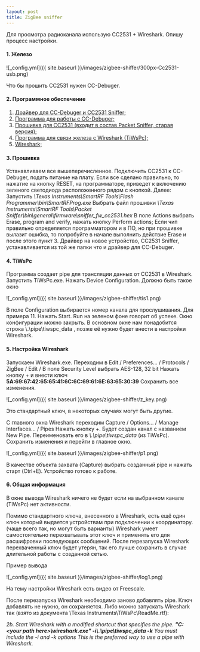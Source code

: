 ```yaml
---
layout: post
title: ZigBee sniffer
---
```


Для просмотра радиоканала использую CC2531 + Wireshark. Опишу процесс настройки.

#### 1. Железо
![_config.yml]({{ site.baseurl }}/images/zigbee-shiffer/300px-Cc2531-usb.png)

Что бы прошить CC2531 нужен CC-Debuger. 

#### 2. Программное обеспечение
1. [Драйвер для CC-Debuger и СС2531 Sniffer;](http://www.ti.com/lit/zip/swrc212)
2. [Программа для работы с CC-Debuger;](http://www.ti.com/tool/flash-programmer)
3. [Прошивка для CC2531 (входит в состав Packet Sniffer, старая версия);](http://www.ti.com/tool/packet-sniffer)
4. [Программа для связи железа с Wireshark (TiWsPc);](http://www.ti.com/tool/timac)
5. [Wireshark;](https://www.wireshark.org/)

#### 3. Прошивка
Устанавливаем все вышеперечисленное. 
Подключить CC2531 к CC-Debuger, подать питание на плату. Если все сделано правильно, 
то нажатие на кнопку RESET, на программаторе, приведет к включению зеленого светодиода расположенного рядом с кнопкой. 
Далее:
Запустить *\Texas Instruments\SmartRF Tools\Flash Programmer\bin\SmartRFProg.exe*
Выбрать файл прошивки *\Texas Instruments\SmartRF Tools\Packet Sniffer\bin\general\firmware\sniffer_fw_cc2531.hex*
В поле Actions выбрать Erase, program and verify, нажать кнопку Perform actions;
Если чип правильно определяется программатором и в ПО, но при прошивке вылазит ошибка, то попробуйте в начале выполнить действие Erase и после этого пункт 3. 
Драйвер на новое устройство, CC2531 Sniffer, устанавливается из той же папки что и драйвер для CC-Debuger.

#### 4. TiWsPc
Программа создает pipe для трансляции данных от CC2531 в Wireshark.
Запустить TiWsPc.exe. Нажать Device Configuration. Должно быть такое окно

![_config.yml]({{ site.baseurl }}/images/zigbee-shiffer/tis1.png)

В поле Configuration выбирается номер канала для прослушивания. Для примера 11.
Нажать Start. Run на зеленом фоне говорит об успехе. Окно конфигурации можно закрыть. В основном окне нам понадобится строка \\.\pipe\tiwspc_data , позже её нужно будет внести в настройки Wireshark.

#### 5. Настройка Wireshark

Запускаем Wireshark.exe. Переходим в Edit / Preferences... / Protocols / ZigBee / Edit / 
В поле Security Level выбрать AES-128, 32 bit
Нажать кнопку + и внести ключ **5A:69:67:42:65:65:41:6C:6C:69:61:6E:63:65:30:39**
Сохранить все изменения.

![_config.yml]({{ site.baseurl }}/images/zigbee-shiffer/z_key.png)

Это стандартный ключ, в некоторых случаях могут быть другие.

С главного окна Wireshark переходим Capture / Options... / Manage Interfaces... /  Pipes 
Нажать кнопку +. Будет создан канал с названием New Pipe. Переименовать его в *\\.\pipe\tiwspc_data* (из TiWsPc). Сохранить изменения и перейти в главное окно. 

![_config.yml]({{ site.baseurl }}/images/zigbee-shiffer/p1.png)

В качестве объекта захвата (Capture) выбрать созданный pipe и нажать старт (Ctrl+E).
Устройство готово к работе.

#### 6. Общая информация

В окне вывода Wireshark ничего не будет если на выбранном канале (TiWsPc) нет активности.

Помимо стандартного ключа, внесенного в Wireshark, есть ещё один ключ который выдается устройствам при подключении к координатору. (чаще всего так, но могут быть варианты) Wireshark умеет самостоятельно перехватывать этот ключ и применять его для расшифровки последующих сообщений. После перезапуска Wireshark перехваченный ключ будет утерян, так его лучше сохранить в случае длительной работы с созданной сетью. 

Пример вывода 

![_config.yml]({{ site.baseurl }}/images/zigbee-shiffer/log1.png)

На тему настройки Wireshark есть видео от Freescale.

После перезапуска Wireshark необходимо заново добавлять pipe. Ключ добавлять не нужно, он сохраняется. 
Либо можно запускать Wireshark так (взято из документа \Texas Instruments\TiWsPc\ReadMe.rtf):

*2b. Start Wireshark with a modified shortcut that specifies the pipe.
**"C:\<your path here>\wireshark.exe" -i\\.\pipe\tiwspc_data -k**
You must include the -i and -k options
This is the preferred way to use a pipe with Wireshark.*